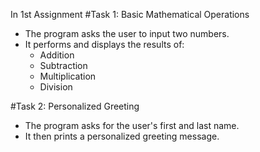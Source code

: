 In 1st Assignment
#Task 1: Basic Mathematical Operations
- The program asks the user to input two numbers.
- It performs and displays the results of:
  - Addition
  - Subtraction
  - Multiplication
  - Division

#Task 2: Personalized Greeting
- The program asks for the user's first and last name.
- It then prints a personalized greeting message.
